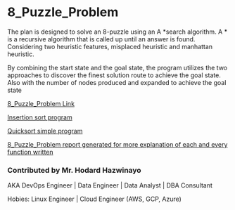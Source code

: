 # 8_Puzzle_Problem

The plan is designed to solve an 8-puzzle using an A *search algorithm. A * is a recursive algorithm that is called up until an answer is found. Considering two heuristic features, misplaced heuristic and manhattan heuristic.

By combining the start state and the goal state, the program utilizes the two approaches to discover the finest solution route to achieve the goal state. Also with the number of nodes produced and expanded to achieve the goal state

[8_Puzzle_Problem Link](https://github.com/HodardHazwinayo/Data-Structure-/blob/master/8PuzzleProblem.py)

[Insertion sort program](https://github.com/HodardHazwinayo/Data-Structure-/blob/master/insertion_sort_simple_program.py)

[Quicksort simple program](https://github.com/HodardHazwinayo/Data-Structure-/blob/master/insertion_sort_simple_program.py)

[8_Puzzle_Problem report generated for more explanation of each and every function written](https://github.com/HodardHazwinayo/Data-Structure-/blob/master/202110036_Hodard_Hazwinayo_First_Ass_Computer_Structure-report-converted.pdf)
### Contributed by Mr. Hodard Hazwinayo 

AKA DevOps Engineer | Data Engineer | Data Analyst | DBA Consultant

Hobies: Linux Engineer | Cloud Engineer (AWS, GCP, Azure)
